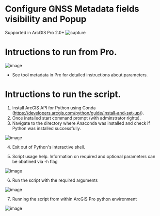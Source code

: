# Configure GNSS Metadata fields visibility and Popup
Supported in ArcGIS Pro 2.0+
![capture](https://user-images.githubusercontent.com/26557666/28002733-a8560878-64ec-11e7-826b-fdace77cef6a.PNG)

# Intructions to run from Pro.
![image](https://user-images.githubusercontent.com/26557666/28002780-05812fbe-64ed-11e7-975e-1b7e63bc2c83.png)

* See tool metadata in Pro for detailed instructions about parameters.

# Intructions to run the script.
1. Install ArcGIS API for Python using Conda (https://developers.arcgis.com/python/guide/install-and-set-up/).
2. Once installed start command prompt (with adminstrator rights). 
3. Navigate to the directory where Anaconda was installed and check if Python was installed successfully.

![image](https://cloud.githubusercontent.com/assets/26557666/24469021/ee2dbbee-146e-11e7-8984-00cbf690b5ca.png)

4. Exit out of Python's interactive shell.



5. Script usage help. Information on required and optional parameters can be obatined via -h flag

![image](https://user-images.githubusercontent.com/26557666/27195233-d493747e-51ba-11e7-98e2-005a8955cccf.png)



6. Run the script with the required arguments 


![image](https://user-images.githubusercontent.com/26557666/27195354-43b21f0e-51bb-11e7-8db1-c609c97f8781.png)


7. Running the script from within ArcGIS Pro python environment

![image](https://user-images.githubusercontent.com/26557666/27195298-0c17f320-51bb-11e7-8e88-0ce9e1c5cabb.png)




